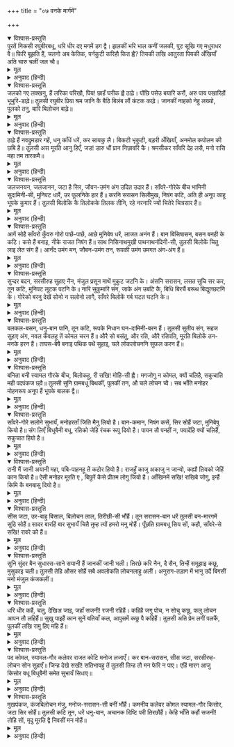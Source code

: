 +++
title = "०७ वनके मार्गमें"

+++


<details open><summary>विश्वास-प्रस्तुति</summary>
पुरतें निकसी रघुबीरबधू, धरि धीर दए मगमें डग द्वै।  
झलकीं भरि भाल कनीं जलकी, पुट सूखि गए मधुराधर वै॥  
फिरि बूझति हैं, चलनो अब केतिक, पर्नकुटी करिहौ कित ह्वै?  
तियकी लखि आतुरता पियकी अँखियाँ अति चारु चलीं जल च्वै॥
</details>

<details><summary>मूल</summary>

पुरतें निकसी रघुबीरबधू, धरि धीर दए मगमें डग द्वै।  
झलकीं भरि भाल कनीं जलकी, पुट सूखि गए मधुराधर वै॥  
फिरि बूझति हैं, चलनो अब केतिक, पर्नकुटी करिहौ कित ह्वै?  
तियकी लखि आतुरता पियकी अँखियाँ अति चारु चलीं जल च्वै॥
</details>

<details><summary>अनुवाद (हिन्दी)</summary>

रघुवीरप्रिया श्रीजानकीजी जब नगरसे बाहर हुईं तो वे धैर्य धारण कर मार्गमें दो डग चलीं। इतनेहीमें (सुकुमारताके कारण) उनके ललाटपर जलके कण (पसीनेकी बूँदें) भरपूर झलकने लगे और दोनों मधुर अधरपुट सूख गये। वे घूमकर पूछने लगीं—‘हे प्रिय! अब कितनी दूर और चलना है और कहाँ चलकर पर्णकुटी बनाइयेगा?’ पत्नीकी ऐसी आतुरता देख प्रियतमकी अति मनोहर आँखोंसे जल बहने लगा॥ ११॥
</details>

<details open><summary>विश्वास-प्रस्तुति</summary>
जलको गए लक्खनु, हैं लरिका  
परिखौ, पिय! छाहँ घरीक ह्वै ठाढ़े।  
पोंछि पसेउ बयारि करौं,  
अरु पाय पखारिहौं भूभुरि-डाढ़े॥  
तुलसी रघुबीर प्रिया श्रम जानि कै  
बैठि बिलंब लौं कंटक काढ़े।  
जानकीं नाहको नेहु लख्यो,  
पुलको तनु, बारि बिलोचन बाढ़े॥
</details>

<details><summary>मूल</summary>

जलको गए लक्खनु, हैं लरिका  
परिखौ, पिय! छाहँ घरीक ह्वै ठाढ़े।  
पोंछि पसेउ बयारि करौं,  
अरु पाय पखारिहौं भूभुरि-डाढ़े॥  
तुलसी रघुबीर प्रिया श्रम जानि कै  
बैठि बिलंब लौं कंटक काढ़े।  
जानकीं नाहको नेहु लख्यो,  
पुलको तनु, बारि बिलोचन बाढ़े॥
</details>

<details><summary>अनुवाद (हिन्दी)</summary>

श्रीजानकीजी कहती हैं—‘प्रियतम! लक्ष्मणजी बालक हैं, वे जल लाने गये हैं, सो कहीं छाँहमें एक घड़ी खड़े होकर उनकी प्रतीक्षा कीजिये। मैं आपके पसीने पोंछकर हवा करूँगी और गरम बालूसे जले हुए चरणोंको धोऊँगी।’ प्रियाकी थकावटको जानकर श्रीरामचन्द्रजीने बैठकर बड़ी देरतक उनके पैरोंके काँटे निकाले। जब जानकीजीने अपने प्राणप्रियके प्रेमको देखा तो उनका शरीर आनन्दसे रोमाञ्चित हो गया और नेत्रोंमें आँसू भर आये॥ १२॥
</details>

<details open><summary>विश्वास-प्रस्तुति</summary>
ठाढ़े हैं नवद्रुमडार गहें,  
धनु काँधें धरें, कर सायकु लै।  
बिकटी भृकुटी, बड़री अँखियाँ,  
अनमोल कपोलन की छबि है॥  
तुलसी अस मूरति आनु हिएँ,  
जड! डारु धौं प्रान निछावरि कै।  
श्रमसीकर साँवरि देह लसै,  
मनो रासि महा तम तारकमै॥
</details>

<details><summary>मूल</summary>

ठाढ़े हैं नवद्रुमडार गहें,  
धनु काँधें धरें, कर सायकु लै।  
बिकटी भृकुटी, बड़री अँखियाँ,  
अनमोल कपोलन की छबि है॥  
तुलसी अस मूरति आनु हिएँ,  
जड! डारु धौं प्रान निछावरि कै।  
श्रमसीकर साँवरि देह लसै,  
मनो रासि महा तम तारकमै॥
</details>

<details><summary>अनुवाद (हिन्दी)</summary>

किसी नवीन वृक्षकी डालको पकड़े हुए (श्रीरामचन्द्रजी) खड़े हैं। वे कन्धेपर धनुष धारण किये हुए हैं और हाथमें बाण लिये हुए हैं; उनकी भृकुटी टेढ़ी है, आँखें बड़ी-बड़ी हैं और कपोलोंकी शोभा अनमोल है। पसीनेकी बूँदोंसे साँवला शरीर ऐसा सुशोभित हो रहा है, मानो तारोंसे युक्त महान् तमोराशि हो। गोसाईंजी कहते हैं—रे जड़! ऐसी मूर्तिको प्राण निछावर करके भी हृदयमें बसा॥ १३॥
</details>

<details open><summary>विश्वास-प्रस्तुति</summary>
जलजनयन, जलजानन, जटा है सिर,  
जौवन-उमंग अंग उदित उदार हैं।  
साँवरे-गोरेके बीच भामिनी सुदामिनी-सी,  
मुनिपट धारैं, उर फूलनिके हार हैं॥  
करनि सरासन सिलीमुख, निषंग कटि,  
अति ही अनूप काहू भूपके कुमार हैं।  
तुलसी बिलोकि कै तिलोकके तिलक तीनि,  
रहे नरनारि ज्यों चितेरे चित्रसार हैं॥
</details>

<details><summary>मूल</summary>

जलजनयन, जलजानन, जटा है सिर,  
जौवन-उमंग अंग उदित उदार हैं।  
साँवरे-गोरेके बीच भामिनी सुदामिनी-सी,  
मुनिपट धारैं, उर फूलनिके हार हैं॥  
करनि सरासन सिलीमुख, निषंग कटि,  
अति ही अनूप काहू भूपके कुमार हैं।  
तुलसी बिलोकि कै तिलोकके तिलक तीनि,  
रहे नरनारि ज्यों चितेरे चित्रसार हैं॥
</details>

<details><summary>अनुवाद (हिन्दी)</summary>

[मार्गके गाँवोंके नर-नारी श्रीराम, लक्ष्मण और सीताको देखकर आपसमें इस प्रकार बातें करते हैं—] इनके नेत्र कमलके समान हैं तथा मुख भी कमलके ही सदृश हैं। इनके सिरपर जटाएँ हैं और प्रशस्त अङ्गोंमें यौवनकी उमंग झलक रही है। साँवरे (श्रीरामचन्द्र) और गोरे (लक्ष्मणजी) के मध्यमें बिजलीके समान आभावाली एक रमणी सुशोभित है। ये (तीनों) मुनियोंके वस्त्र धारण किये हैं और इनके हृदयमें फूलोंकी मालाएँ हैं। हाथोंमें धनुष-बाण लिये और कमरमें तरकस कसे ये किसी राजाके अत्यन्त ही अनुपम कुमार हैं। गोसाईंजी कहते हैं कि त्रिलोकीके इन तीन तिलकोंको देखकर वे नर-नारी ऐसे स्तब्ध रह गये, मानो चित्रशालाके चित्र हों॥ १४॥
</details>

<details open><summary>विश्वास-प्रस्तुति</summary>
आगें सोहै साँवरो कुँवरु गोरो पाछें-पाछें,  
आछे मुनिबेष धरें, लाजत अनंग हैं।  
बान बिसिषासन, बसन बनही के कटि।  
कसे हैं बनाइ, नीके राजत निषंग हैं॥  
साथ निसिनाथमुखी पाथनाथनंदिनी-सी,  
तुलसी बिलोकें चितु लाइ लेत संग हैं।  
आनँद उमंग मन, जौबन-उमंग तन,  
रूपकी उमंग उमगत अंग-अंग हैं॥
</details>

<details><summary>मूल</summary>

आगें सोहै साँवरो कुँवरु गोरो पाछें-पाछें,  
आछे मुनिबेष धरें, लाजत अनंग हैं।  
बान बिसिषासन, बसन बनही के कटि।  
कसे हैं बनाइ, नीके राजत निषंग हैं॥  
साथ निसिनाथमुखी पाथनाथनंदिनी-सी,  
तुलसी बिलोकें चितु लाइ लेत संग हैं।  
आनँद उमंग मन, जौबन-उमंग तन,  
रूपकी उमंग उमगत अंग-अंग हैं॥
</details>

<details><summary>अनुवाद (हिन्दी)</summary>

आगे-आगे साँवरे और पीछे-पीछे गोरे राजकुमार सुन्दर मुनिवेष धारण किये सुशोभित हैं, जिन्हें देखकर कामदेव भी लज्जित होता है। वे धनुष-बाण लिये हैं और वनके वस्त्र धारण किये हैं। कमरमें भी वनके ही वस्त्र अच्छी तरह कसे हुए हैं और सुन्दर तरकस भी सुशोभित हैं। साथमें समुद्रसुता लक्ष्मीके समान एक चन्द्रमुखी हैं। गोसाईंजी कहते हैं, वे तीनों देखनेसे मनको सङ्ग लगा लेते हैं। उनके मनमें आनन्दकी उमंग है, शरीरमें यौवनकी उमंग है और रूपकी उमंग अङ्ग-अङ्गमें उमँग रही है॥ १४॥
</details>

<details open><summary>विश्वास-प्रस्तुति</summary>
सुन्दर बदन, सरसीरुह सुहाए नैन,  
मंजुल प्रसून माथें मुकुट जटनि के।  
अंसनि सरासन, लसत सुचि सर कर,  
तून कटि, मुनिपट लूटक पटनि के॥  
नारि सुकुमारि संग, जाके अंग उबटि कै,  
बिधि बिरचैं बरूथ बिद्युतछटनि के।  
गोरेको बरनु देखें सोनो न सलोनो लागै,  
साँवरे बिलोकें गर्ब घटत घटनि के॥
</details>

<details><summary>मूल</summary>

सुन्दर बदन, सरसीरुह सुहाए नैन,  
मंजुल प्रसून माथें मुकुट जटनि के।  
अंसनि सरासन, लसत सुचि सर कर,  
तून कटि, मुनिपट लूटक पटनि के॥  
नारि सुकुमारि संग, जाके अंग उबटि कै,  
बिधि बिरचैं बरूथ बिद्युतछटनि के।  
गोरेको बरनु देखें सोनो न सलोनो लागै,  
साँवरे बिलोकें गर्ब घटत घटनि के॥
</details>

<details><summary>अनुवाद (हिन्दी)</summary>

उनका सुन्दर मुख है, कमलके समान सुहावने नेत्र हैं और मस्तकपर जटाओंके मुकुट हैं, जिनमें सुन्दर फूल खोंसे हुए हैं। कन्धोंपर धनुष, हाथोंमें सुन्दर बाण, कमरमें तरकस और वस्त्रोंकी शोभाको लूटनेवाले मुनिवस्त्र सुशोभित हैं। उनके साथ एक सुकुमारी नारी है, जिसके अङ्गोंमें उबटन लगाकर [उसके मैलसे] ब्रह्माने विद्युच्छटाके समूह रचे हैं। गोरे (लक्ष्मणजी) के रंगको देखनेपर सोना सुहावना नहीं मालूम होता और साँवरे कुँवरको देखनेसे श्याम मेघोंका गर्व घट जाता है॥ १६॥
</details>

<details open><summary>विश्वास-प्रस्तुति</summary>
बलकल-बसन, धनु-बान पानि, तून कटि,  
रूपके निधान घन-दामिनी-बरन हैं।  
तुलसी सुतीय संग, सहज सुहाए अंग,  
नवल कँवलहू तें कोमल चरन हैं॥  
औरै सो बसंतु, और रति, औरै रतिपति,  
मूरति बिलोकें तन-मनके हरन हैं।  
तापस-बेषै बनाइ पथिक पथें सुहाइ,  
चले लोकलोचननि सुफल करन हैं॥
</details>

<details><summary>मूल</summary>

बलकल-बसन, धनु-बान पानि, तून कटि,  
रूपके निधान घन-दामिनी-बरन हैं।  
तुलसी सुतीय संग, सहज सुहाए अंग,  
नवल कँवलहू तें कोमल चरन हैं॥  
औरै सो बसंतु, और रति, औरै रतिपति,  
मूरति बिलोकें तन-मनके हरन हैं।  
तापस-बेषै बनाइ पथिक पथें सुहाइ,  
चले लोकलोचननि सुफल करन हैं॥
</details>

<details><summary>अनुवाद (हिन्दी)</summary>

वल्कलवस्त्र धारण किये, हाथोंमें धनुष-बाण लिये, कमरमें तरकस कसे दोनों राजकुमार रूपके राशि तथा क्रमशः मेघ और बिजलीके रंगके हैं। साथमें सुन्दरी स्त्री है, अङ्ग स्वाभाविक ही सलोने हैं और चरण नवीन कमलसे भी अधिक कोमल हैं। लक्ष्मणजी मानो दूसरे वसन्त, सीताजी दूसरी रति और श्रीराम दूसरे कामदेव हैं; उनकी मूर्तियाँ अवलोकन करनेसे तन-मनको हरनेवाली हैं; ऐसा जान पड़ता है, मानो ये तीनों (वसन्त, रति और काम) सुन्दर तपस्वियोंका वेष बनाये पथिकरूपसे मार्गमें लोगोंके नेत्रोंको सफल करने चले हैं॥ १७॥
</details>

<details open><summary>विश्वास-प्रस्तुति</summary>
बनिता बनी स्यामल गौरके बीच,  
बिलोकहु, री सखि! मोहि-सी ह्वै।  
मगजोगु न कोमल, क्यों चलिहै,  
सकुचाति मही पदपंकज छ्वै॥  
तुलसी सुनि ग्रामबधू बिथकीं,  
पुलकीं तन, औ चले लोचन च्वै।  
सब भाँति मनोहर मोहनरूप  
अनूप हैं भूपके बालक द्वै॥
</details>

<details><summary>मूल</summary>

बनिता बनी स्यामल गौरके बीच,  
बिलोकहु, री सखि! मोहि-सी ह्वै।  
मगजोगु न कोमल, क्यों चलिहै,  
सकुचाति मही पदपंकज छ्वै॥  
तुलसी सुनि ग्रामबधू बिथकीं,  
पुलकीं तन, औ चले लोचन च्वै।  
सब भाँति मनोहर मोहनरूप  
अनूप हैं भूपके बालक द्वै॥
</details>

<details><summary>अनुवाद (हिन्दी)</summary>

[एक ग्रामीण स्त्री अन्य स्त्रियोंसे कहती है—] ‘अरी सखि! साँवरे और गोरे कुँवरके बीचमें एक स्त्री विराजमान है, उसे तनिक मेरे समान होकर देखो। वह बड़ी कोमल है, मार्गमें चलने योग्य नहीं है, कैसे चलेगी। फिर इसके (कोमल) चरणकमलोंका स्पर्श करके तो पृथ्वी भी सकुचाती है।’ गोसाईंजी कहते हैं कि उसकी बातें सुनकर सब ग्रामकी स्त्रियाँ थकित हो गयीं; उनके शरीर पुलकित हो गये और नेत्रोंसे जल बहने लगा। [सब कहने लगीं कि] ये दोनों राजकुमार सब प्रकार मनोहर, मोह लेनेवाले और अनुपम सुन्दर हैं॥ १८॥
</details>

<details open><summary>विश्वास-प्रस्तुति</summary>
साँवरे-गोरे सलोने सुभायँ, मनोहरताँ जिति मैनु लियो है।  
बान-कमान, निषंग कसें, सिर सोहैं जटा, मुनिबेषु कियो है॥  
संग लिएँ बिधुबैनी बधू, रतिको जेहि रंचक रूपु दियो है।  
पायन तौ पनहीं न, पयादेंहि क्यों चलिहैं, सकुचात हियो है॥
</details>

<details><summary>मूल</summary>

साँवरे-गोरे सलोने सुभायँ, मनोहरताँ जिति मैनु लियो है।  
बान-कमान, निषंग कसें, सिर सोहैं जटा, मुनिबेषु कियो है॥  
संग लिएँ बिधुबैनी बधू, रतिको जेहि रंचक रूपु दियो है।  
पायन तौ पनहीं न, पयादेंहि क्यों चलिहैं, सकुचात हियो है॥
</details>

<details><summary>अनुवाद (हिन्दी)</summary>

ये श्याम और गौरवर्ण बालक स्वभावसे ही सुन्दर हैं, इन्होंने मनोहरतामें कामदेवको भी जीत लिया है। ये धनुष-बाण लिये और तरकश कसे हुए हैं, इनके सिरपर जटाएँ सुशोभित हैं और इन्होंने मुनियोंका-सा वेष बना रखा है। साथमें चन्द्रवदनी स्त्रीको लिये हैं, जिसने रतिको अपना थोड़ा-सा रूप दे रखा है। [इन्हें देखकर] हृदय सकुचाता है कि इनके पैरोंमें जूते भी नहीं हैं, ये पैदल कैसे चलेंगे?॥ १९॥
</details>

<details open><summary>विश्वास-प्रस्तुति</summary>
रानी मैं जानी अयानी महा, पबि-पाहनहू तें कठोर हियो है।  
राजहुँ काजु अकाजु न जान्यो, कह्यौ तियको जेहिं कान कियो है॥  
ऐसी मनोहर मूरति ए , बिछुरें कैसे प्रीतम लोगु जियो है।  
आँखिनमें सखि! राखिबे जोगु, इन्हैं किमि कै बनबासु दियो है॥
</details>

<details><summary>मूल</summary>

रानी मैं जानी अयानी महा, पबि-पाहनहू तें कठोर हियो है।  
राजहुँ काजु अकाजु न जान्यो, कह्यौ तियको जेहिं कान कियो है॥  
ऐसी मनोहर मूरति ए , बिछुरें कैसे प्रीतम लोगु जियो है।  
आँखिनमें सखि! राखिबे जोगु, इन्हैं किमि कै बनबासु दियो है॥
</details>

<details><summary>अनुवाद (हिन्दी)</summary>

मैंने जान लिया कि रानी महामूर्ख है, उसका हृदय वज्र और पत्थरसे भी कठोर है। राजाको भी कर्तव्य-अकर्तव्यका ज्ञान नहीं रहा, जिन्होंने स्त्रीके कहे हुएपर कान दिया। अरे! इनकी मूर्ति ऐसी मनोहारिणी है; भला इन लोगोंका वियोग होनेपर इनके प्रिय लोग कैसे जीते होंगे? हे सखि! ये तो आँखोंमें रखने योग्य हैं, इन्हें वनवास क्यों दिया गया है?॥ २०॥
</details>

<details open><summary>विश्वास-प्रस्तुति</summary>
सीस जटा, उर-बाहु बिसाल, बिलोचन लाल, तिरीछी-सी भौंहैं।  
तून सरासन-बान धरें तुलसी बन-मारगमें सुठि सोहैं॥  
सादर बारहिं बार सुभायँ चितै तुम्ह त्यों हमरो मनु मोहैं।  
पूँछति ग्रामबधू सिय सों, कहौ, साँवरे-से सखि! रावरे को हैं॥
</details>

<details><summary>मूल</summary>

सीस जटा, उर-बाहु बिसाल, बिलोचन लाल, तिरीछी-सी भौंहैं।  
तून सरासन-बान धरें तुलसी बन-मारगमें सुठि सोहैं॥  
सादर बारहिं बार सुभायँ चितै तुम्ह त्यों हमरो मनु मोहैं।  
पूँछति ग्रामबधू सिय सों, कहौ, साँवरे-से सखि! रावरे को हैं॥
</details>

<details><summary>अनुवाद (हिन्दी)</summary>

तुलसीदासजी कहते हैं—श्रीसीताजीसे गाँवकी स्त्रियाँ पूछती हैं—‘जिनके सिरपर जटाएँ हैं, वक्षःस्थल और भुजाएँ विशाल हैं, नेत्र अरुणवर्ण हैं, भौंहें तिरछी हैं, जो धनुष-बाण और तरकश धारण किये वनके मार्गमें बड़े भले जान पड़ते हैं और स्वभावसे ही आदरपूर्वक बार-बार तुम्हारी ओर देखकर जो हमारा मन मोहे लेते हैं, बताओ तो हे सखि! वे साँवले-से कुँवर आपके कौन होते हैं?॥ २१॥
</details>

<details open><summary>विश्वास-प्रस्तुति</summary>
सुनि सुंदर बैन सुधारस-साने सयानी हैं जानकीं जानी भली।  
तिरछे करि नैन, दै सैन, तिन्हैं समुझाइ कछू, मुसुकाइ चली॥  
तुलसी तेहि औसर सोहैं सबै अवलोकति लोचनलाहु अलीं।  
अनुराग-तड़ाग में भानु उदैं बिगसीं मनो मंजुल कंजकलीं॥
</details>

<details><summary>मूल</summary>

सुनि सुंदर बैन सुधारस-साने सयानी हैं जानकीं जानी भली।  
तिरछे करि नैन, दै सैन, तिन्हैं समुझाइ कछू, मुसुकाइ चली॥  
तुलसी तेहि औसर सोहैं सबै अवलोकति लोचनलाहु अलीं।  
अनुराग-तड़ाग में भानु उदैं बिगसीं मनो मंजुल कंजकलीं॥
</details>

<details><summary>अनुवाद (हिन्दी)</summary>

(गाँवकी स्त्रियोंके) अमृत-से सने हुए सुन्दर वचनोंको सुनकर जानकीजी जान गयीं कि ये सब बड़ी चतुरा हैं। अतः नेत्रोंको तिरछा कर उन्हें सैनसे ही कुछ समझाकर मुसकराकर चल दीं। गोसाईंजी कहते हैं कि उस समय लोचनके लाभरूप श्रीरामचन्द्रजीको देखती हुई वे सब सखियाँ ऐसी सुशोभित हो रही हैं, मानो सूर्यके उदयसे प्रेमरूपी तालाबमें कमलोंकी मनोहर कलियाँ खिल गयी हैं। [अर्थात् श्रीरामचन्द्ररूपी सूर्यके उदयसे प्रेमरूपी सरोवरमें सखियोंके नेत्र कमलकलीके समान विकसित हो गये।]॥ २२॥
</details>

<details open><summary>विश्वास-प्रस्तुति</summary>
धरि धीर कहैं, चलु, देखिअ जाइ, जहाँ सजनी! रजनी रहिहैं।  
कहिहै जगु पोच, न सोचु कछू, फलु लोचन आपन तौ लहिहैं॥  
सुखु पाइहैं कान सुनें बतियाँ कल, आपुसमें कछु पै कहिहैं।  
तुलसी अति प्रेम लगीं पलकैं, पुलकीं लखि रामु हिए महि हैं॥
</details>

<details><summary>मूल</summary>

धरि धीर कहैं, चलु, देखिअ जाइ, जहाँ सजनी! रजनी रहिहैं।  
कहिहै जगु पोच, न सोचु कछू, फलु लोचन आपन तौ लहिहैं॥  
सुखु पाइहैं कान सुनें बतियाँ कल, आपुसमें कछु पै कहिहैं।  
तुलसी अति प्रेम लगीं पलकैं, पुलकीं लखि रामु हिए महि हैं॥
</details>

<details><summary>अनुवाद (हिन्दी)</summary>

वे सखियाँ धीरज धारणकर (परस्पर) कहती हैं—‘हे सजनी! चलो, रातको जहाँ ये रहेंगे उस स्थानको जाकर देखें। यदि संसार हम लोगोंको खोटा भी कहेगा तो कुछ परवा नहीं! नेत्र तो अपना फल पा जायँगे और कान इनकी सुन्दर बातोंको सुनकर सुख पावेंगे। (हमसे नहीं तो) आपसमें तो अवश्य ही कुछ कहेंगे ही।’ गोसाईंजी कहते हैं—अत्यन्त प्रेमसे उनकी आँखें बंद हो गयीं और श्रीरामचन्द्रजीको हृदयमें देखकर वे पुलकित हो गयीं॥ २३॥
</details>

<details open><summary>विश्वास-प्रस्तुति</summary>
पद कोमल, स्यामल-गौर कलेवर राजत कोटि मनोज लजाएँ।  
कर बान-सरासन, सीस जटा, सरसीरुह-लोचन सोन सुहाएँ॥  
जिन्ह देखे सखी! सतिभायहु तें तुलसी तिन्ह तौ मन फेरि न पाए।  
एहिं मारग आजु किसोर बधू बिधुबैनी समेत सुभायँ सिधाए॥
</details>

<details><summary>मूल</summary>

पद कोमल, स्यामल-गौर कलेवर राजत कोटि मनोज लजाएँ।  
कर बान-सरासन, सीस जटा, सरसीरुह-लोचन सोन सुहाएँ॥  
जिन्ह देखे सखी! सतिभायहु तें तुलसी तिन्ह तौ मन फेरि न पाए।  
एहिं मारग आजु किसोर बधू बिधुबैनी समेत सुभायँ सिधाए॥
</details>

<details><summary>अनुवाद (हिन्दी)</summary>

[वे दूसरी स्त्रियोंसे कहने लगीं—]अरी सखि! आज एक चन्द्रवदनी बालाके सहित दो कुमार स्वभावसे ही इस मार्गसे गये हैं। उनके चरण बड़े कोमल थे तथा श्याम और गौर शरीर करोड़ों कामदेवोंको लज्जित करते हुए सुशोभित हो रहे थे। उनके हाथमें धनुष-बाण थे। सिरपर जटाएँ थीं तथा कमलके समान अरुणवर्ण नेत्र बड़े ही शोभायमान थे। जिन्होंने उन्हें सद्भावसे भी देख लिया, वे फिर उनकी ओरसे अपने मनको नहीं लौटा सके॥ २४॥
</details>

<details open><summary>विश्वास-प्रस्तुति</summary>
मुखपंकज, कंजबिलोचन मंजु, मनोज-सरासन-सी बनीं भौंहैं।  
कमनीय कलेवर कोमल स्यामल-गौर किसोर, जटा सिर सोहैं॥  
तुलसी कटि तून, धरें धनु-बान, अचानक दिष्टि परी तिरछौहैं।  
केहि भाँति कहौं सजनी! तोहि सों, मृदु मूरति द्वै निवसीं मन मोहैं॥
</details>

<details><summary>मूल</summary>

मुखपंकज, कंजबिलोचन मंजु, मनोज-सरासन-सी बनीं भौंहैं।  
कमनीय कलेवर कोमल स्यामल-गौर किसोर, जटा सिर सोहैं॥  
तुलसी कटि तून, धरें धनु-बान, अचानक दिष्टि परी तिरछौहैं।  
केहि भाँति कहौं सजनी! तोहि सों, मृदु मूरति द्वै निवसीं मन मोहैं॥
</details>

<details><summary>अनुवाद (हिन्दी)</summary>

उनके मुख कमलके समान और नेत्र भी कमलके ही समान सुन्दर थे तथा भौंहें कामदेवके धनुषके समान बनी हुई थीं। उनके अति सुन्दर और सुकुमार श्याम-गौर शरीर थे, किशोर अवस्था थी एवं सिरपर जटाएँ सुशोभित थीं तथा वे कमरमें तरकश कसे और धनुष-बाण लिये थे। जिस समयसे अचानक ही उनकी तिरछी निगाह मुझपर पड़ी है, अरी सखि! तुझसे किस प्रकार कहूँ, वे दोनों मृदुल मूर्तियाँ मेरे मनमें बसकर मोहित कर रही हैं॥ २५॥
</details>
